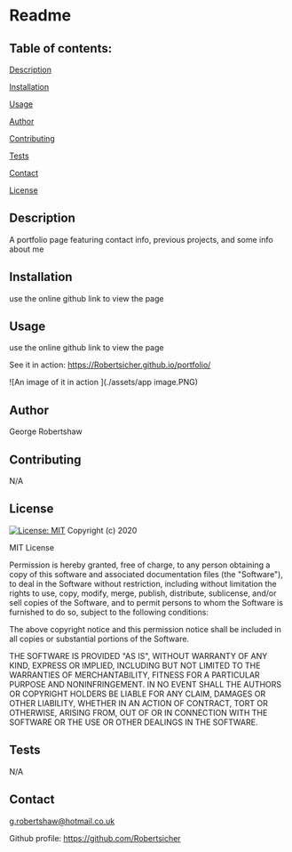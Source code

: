 
  # Readme


  ## Table of contents:
  
  [Description](##description)
  
  [Installation](##installation)
  
  [Usage](##usage)
  
  [Author](##author)
  
  [Contributing](##contributing)
  
  [Tests](##tests)
  
  [Contact](##contact)

  [License](##license)
  
  ## Description
  A portfolio page featuring contact info, previous projects, and some info about me
  
  
  ## Installation 
  use the online github link to view the page 
  
  ## Usage
  use the online github link to view the page
  
  See it in action:
  https://Robertsicher.github.io/portfolio/
  
  ![An image of it in action ](./assets/app image.PNG)
  
  
  ## Author
  George Robertshaw
  
  ## Contributing
  N/A

  ## License
  
[![License: MIT](https://img.shields.io/badge/License-MIT-yellow.svg)](https://opensource.org/licenses/MIT)
Copyright (c) 2020

MIT License

Permission is hereby granted, free of charge, to any person obtaining a copy
of this software and associated documentation files (the "Software"), to deal
in the Software without restriction, including without limitation the rights
to use, copy, modify, merge, publish, distribute, sublicense, and/or sell
copies of the Software, and to permit persons to whom the Software is
furnished to do so, subject to the following conditions:

The above copyright notice and this permission notice shall be included in all
copies or substantial portions of the Software.

THE SOFTWARE IS PROVIDED "AS IS", WITHOUT WARRANTY OF ANY KIND, EXPRESS OR
IMPLIED, INCLUDING BUT NOT LIMITED TO THE WARRANTIES OF MERCHANTABILITY,
FITNESS FOR A PARTICULAR PURPOSE AND NONINFRINGEMENT. IN NO EVENT SHALL THE
AUTHORS OR COPYRIGHT HOLDERS BE LIABLE FOR ANY CLAIM, DAMAGES OR OTHER
LIABILITY, WHETHER IN AN ACTION OF CONTRACT, TORT OR OTHERWISE, ARISING FROM,
OUT OF OR IN CONNECTION WITH THE SOFTWARE OR THE USE OR OTHER DEALINGS IN THE
SOFTWARE.

  ## Tests 
  N/A
  
  
  ## Contact 
  g.robertshaw@hotmail.co.uk

  Github profile: 
  https://github.com/Robertsicher
 
  
